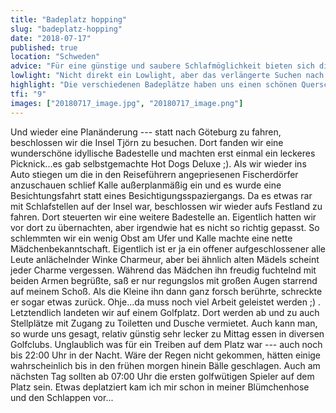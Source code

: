 ```yaml
---
title: "Badeplatz hopping"
slug: "badeplatz-hopping"
date: "2018-07-17"
published: true
location: "Schweden"
advice: "Für eine günstige und saubere Schlafmöglichkeit bieten sich die überall verteilten Golfplätze an. Diese bieten desöfteren auch Stellplätze an."
lowlight: "Nicht direkt ein Lowlight, aber das verlängerte Suchen nach einer Schlafmöglichkeit mit dem kleinen Kalle ist schon etwas angespannter, als wäre man nur zu zweit unterwegs."
highlight: "Die verschiedenen Badeplätze haben uns einen schönen Querschnitt geboten."
tfi: "9"
images: ["20180717_image.jpg", "20180717_image.png"]
---
```


Und wieder eine Planänderung --- statt nach Göteburg zu fahren, beschlossen wir die Insel Tjörn zu besuchen. Dort fanden wir eine wunderschöne idyllische Badestelle und machten erst einmal ein leckeres Picknick...es gab selbstgemachte Hot Dogs Deluxe ;). Als wir wieder ins Auto stiegen um die in den Reiseführern angepriesenen Fischerdörfer anzuschauen schlief Kalle außerplanmäßig ein und es wurde eine Besichtungsfahrt statt eines Besichtigungsspaziergangs. Da es etwas rar mit Schlafstellen auf der Insel war, beschlossen wir wieder aufs Festland zu fahren. Dort steuerten wir eine weitere Badestelle an. Eigentlich hatten wir vor dort zu übernachten, aber irgendwie hat es nicht so richtig gepasst. So schlemmten wir ein wenig Obst am Ufer und Kalle machte eine nette Mädchenbekanntschaft. Eigentlich ist er ja ein offener aufgeschlossener alle Leute anlächelnder Winke Charmeur, aber bei ähnlich alten Mädels scheint jeder Charme vergessen. Während das Mädchen ihn freudig fuchtelnd mit beiden Armen begrüßte, saß er nur regungslos mit großen Augen starrend auf meinem Schoß. Als die Kleine ihn dann ganz forsch berührte, schreckte er sogar etwas zurück. Ohje...da muss noch viel Arbeit geleistet werden ;) . Letztendlich landeten wir auf einem Golfplatz. Dort werden ab und zu auch Stellplätze mit Zugang zu Toiletten und Dusche vermietet. Auch kann man, so wurde uns gesagt, relativ günstig sehr lecker zu Mittag essen in diversen Golfclubs.
Unglaublich was für ein Treiben auf dem Platz war --- auch noch bis 22:00 Uhr in der Nacht. Wäre der Regen nicht gekommen, hätten einige wahrscheinlich bis in den frühen morgen hinein Bälle geschlagen. Auch am nächsten Tag sollten ab 07:00 Uhr die ersten golfwütigen Spieler auf dem Platz sein. Etwas deplatziert kam ich mir schon in meiner Blümchenhose und den Schlappen vor...